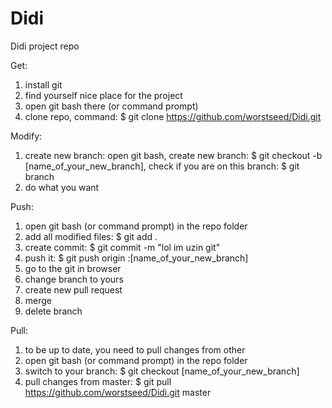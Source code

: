 # Didi
Didi project repo

Get:
1. install git
2. find yourself nice place for the project
3. open git bash there (or command prompt)
4. clone repo, command: $ git clone https://github.com/worstseed/Didi.git

Modify:
1. create new branch: 
  open git bash, 
  create new branch: $ git checkout -b [name_of_your_new_branch],
  check if you are on this branch: $ git branch
2. do what you want

Push:
1. open git bash (or command prompt) in the repo folder
2. add all modified files: $ git add .
3. create commit: $ git commit -m "lol im uzin git"
4. push it: $ git push origin :[name_of_your_new_branch]
5. go to the git in browser
6. change branch to yours
7. create new pull request
8. merge
9. delete branch

Pull:
1. to be up to date, you need to pull changes from other
2. open git bash (or command prompt) in the repo folder
3. switch to your branch: $ git checkout [name_of_your_new_branch]
4. pull changes from master: $ git pull https://github.com/worstseed/Didi.git master
